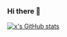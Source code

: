 ### Hi there 👋

<!--
**zxz100493/zxz100493** is a ✨ _special_ ✨ repository because its `README.md` (this file) appears on your GitHub profile.

Here are some ideas to get you started:

- 🔭 I’m currently working on ...
- 🌱 I’m currently learning ...
- 👯 I’m looking to collaborate on ...
- 🤔 I’m looking for help with ...
- 💬 Ask me about ...
- 📫 How to reach me: ...
- 😄 Pronouns: ...
- ⚡ Fun fact: ...
-->
[![x's GitHub stats](https://github-readme-stats.vercel.app/api?username=zxz100493)](https://github.com/anuraghazra/github-readme-stats)